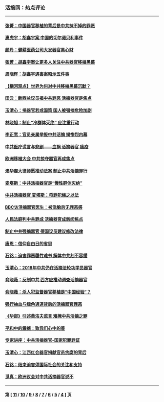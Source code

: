 ### 活摘网：热点评论
---
#### [张菁：中国器官移植的背后是中共抹不掉的罪恶](../../pages/nf5879/n13974977.md?07170430) 
#### [惠虎宇：胡鑫宇案 中国的切尔诺贝利事件](../../pages/nf5879/n13942916.md?07170430) 
#### [颜丹：健耕医药公司大发器官黑心财](../../pages/nf5879/n13940134.md?07170430) 
#### [张菁：胡鑫宇案让更多人关注中共器官移植黑幕](../../pages/nf5879/n13929073.md?07170430) 
#### [周晓辉：胡鑫宇遇害案昭示五件事](../../pages/nf5879/n13921870.md?07170430) 
#### [【横河观点】世界为何对中共移植黑幕沉默？](../../pages/nf5879/n13244249.md?07170430) 
#### [田云：新西兰议员揭中共罪恶 活摘器官是焦点](../../pages/nf5879/n13070629.md?07170430) 
#### [玉清心：捐器官若成国策 国人被强摘危险加剧](../../pages/nf5879/n12802713.md?07170430) 
#### [林晓旭：制止“冷群体灭绝” 应注重行动](../../pages/nf5879/n12779736.md?07170430) 
#### [李正宽：官员亲属举报中共活摘 揭惨烈内幕](../../pages/nf5879/n12684490.md?07170430) 
#### [中共医疗谎言与悲剧——血祸 活摘器官 瘟疫](../../pages/nf5879/n12372103.md?07170430) 
#### [欧洲移植大会 中共掠夺器官再成焦点](../../pages/nf5879/n11538883.md?07170430) 
#### [澳华裔大律师愿推动法案 制止中共活摘罪行](../../pages/nf5879/n11377039.md?07170430) 
#### [麦塔斯：中共活摘器官是“慢性群体灭绝”](../../pages/nf5879/n11350529.md?07170430) 
#### [中共活摘器官 麦塔斯：将罪犯绳之以法](../../pages/nf5879/n11347973.md?07170430) 
#### [BBC访活摘器官医生：被洗脑后无罪恶感](../../pages/nf5879/n11335935.md?07170430) 
#### [人民法庭判中共罪成 活摘器官成新闻焦点](../../pages/nf5879/n11331578.md?07170430) 
#### [制止中共强摘器官 德国议员建议修改法律](../../pages/nf5879/n11249451.md?07170430) 
#### [唐恩：信仰自由日的省思](../../pages/nf5879/n11003525.md?07170430) 
#### [石铭：迫害罪恶罄竹难书  解体中共刻不容缓](../../pages/nf5879/n10942855.md?07170430) 
#### [玉清心：2018年中共仍在活摘法轮功学员器官](../../pages/nf5879/n10914646.md?07170430) 
#### [俞晓薇：反制中共 西方应推动调查活摘器官](../../pages/nf5879/n10794671.md?07170430) 
#### [俞晓薇：杀人犯监督器官移植是“中国经验”？](../../pages/nf5879/n10466427.md?07170430) 
#### [强行抽血与绿色通道背后的活摘器官罪恶](../../pages/nf5879/n10004708.md?07170430) 
#### [《华邮》引述黄洁夫谎言 难掩中共活摘之罪](../../pages/nf5879/n9642309.md?07170430) 
#### [平和中的震撼：致我们心中的善](../../pages/nf5879/n9021123.md?07170430) 
#### [专家讲座：中共活摘器官-国家犯罪罪证](../../pages/nf5879/n8828153.md?07170430) 
#### [玉清心：江西红会器官捐献官员贪腐的背后](../../pages/nf5879/n8522122.md?07170430) 
#### [石铭：结束迫害须国际社会的关注和支持](../../pages/nf5879/n8443497.md?07170430) 
#### [觅真：欧洲议会对中共活摘器官说不](../../pages/nf5879/n8337486.md?07170430) 

---
#### 第 [ [11](./11.md?07170430) / [10](./10.md?07170430) / [9](./9.md?07170430) / [8](./8.md?07170430) / [7](./7.md?07170430) / [6](./6.md?07170430) / [5](./5.md?07170430) / [4](./4.md?07170430) ] 页
